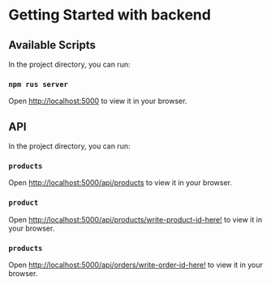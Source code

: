# Getting Started with backend

## Available Scripts

In the project directory, you can run:

### `npm rus server`

Open [http://localhost:5000](http://localhost:5000) to view it in your browser.

## API

In the project directory, you can run:

### `products`

Open [http://localhost:5000/api/products](http://localhost:5000/api/products) to view it in your browser.

### `product`

Open [http://localhost:5000/api/products/write-product-id-here!](http://localhost:5000/api/products/62d94cdbc41c6fc613725003) to view it in your browser.

### `products`

Open [http://localhost:5000/api/orders/write-order-id-here!](http://localhost:5000/api/orders/62dace3974039a295ef8e415) to view it in your browser.
